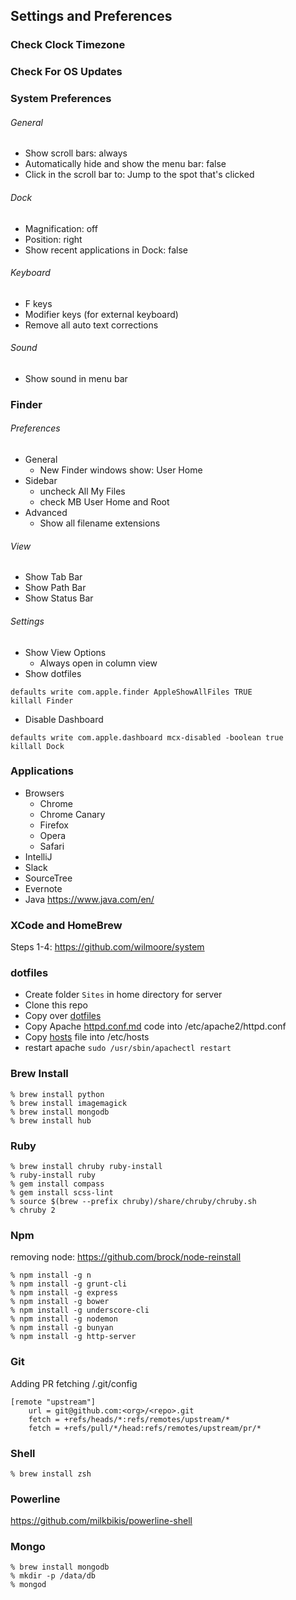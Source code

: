 ## Settings and Preferences

### Check Clock Timezone

### Check For OS Updates

### System Preferences

###### General
- Show scroll bars: always
- Automatically hide and show the menu bar: false
- Click in the scroll bar to: Jump to the spot that's clicked

###### Dock
- Magnification: off
- Position: right
- Show recent applications in Dock: false

###### Keyboard 
- F keys
- Modifier keys (for external keyboard)
- Remove all auto text corrections

###### Sound
- Show sound in menu bar

### Finder

###### Preferences
- General
  + New Finder windows show: User Home
- Sidebar
  + uncheck All My Files
  + check MB User Home and Root
- Advanced
  + Show all filename extensions

###### View
- Show Tab Bar
- Show Path Bar
- Show Status Bar

###### Settings
- Show View Options
  + Always open in column view
- Show dotfiles
```
defaults write com.apple.finder AppleShowAllFiles TRUE
killall Finder
```
- Disable Dashboard
```
defaults write com.apple.dashboard mcx-disabled -boolean true
killall Dock
```

### Applications
- Browsers
  - Chrome
  - Chrome Canary
  - Firefox
  - Opera
  - Safari
- IntelliJ
- Slack
- SourceTree
- Evernote
- Java https://www.java.com/en/


### XCode and HomeBrew
Steps 1-4: https://github.com/wilmoore/system

### dotfiles
- Create folder `Sites` in home directory for server
- Clone this repo
- Copy over [dotfiles](https://github.com/rcline/development-environment/tree/master/dotfiles)
- Copy Apache [httpd.conf.md](https://github.com/rcline/development-environment/blob/master/apache/httpd.conf.md) code into /etc/apache2/httpd.conf
- Copy [hosts](https://github.com/rcline/development-environment/blob/master/apache/hosts) file into /etc/hosts
- restart apache `sudo /usr/sbin/apachectl restart`

### Brew Install
```
% brew install python
% brew install imagemagick
% brew install mongodb
% brew install hub
```

### Ruby
```
% brew install chruby ruby-install
% ruby-install ruby
% gem install compass
% gem install scss-lint
% source $(brew --prefix chruby)/share/chruby/chruby.sh
% chruby 2
```

### Npm
removing node: https://github.com/brock/node-reinstall
```
% npm install -g n
% npm install -g grunt-cli
% npm install -g express
% npm install -g bower
% npm install -g underscore-cli
% npm install -g nodemon
% npm install -g bunyan
% npm install -g http-server
```

### Git
Adding PR fetching
<project-root>/.git/config
```
[remote "upstream"]
	url = git@github.com:<org>/<repo>.git
	fetch = +refs/heads/*:refs/remotes/upstream/*
	fetch = +refs/pull/*/head:refs/remotes/upstream/pr/*
```

### Shell
```
% brew install zsh
```

### Powerline
https://github.com/milkbikis/powerline-shell

### Mongo
```
% brew install mongodb
% mkdir -p /data/db
% mongod
```

